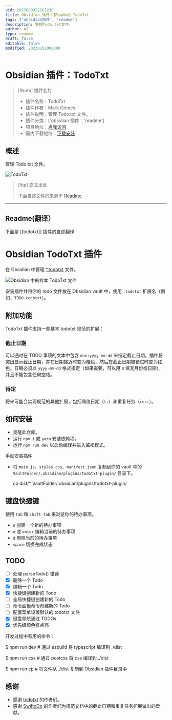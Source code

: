 ```yaml
---
uid: 2023080322283238
title: Obsidian 插件：【Readme】TodoTxt
tags: ['obsidian插件', 'readme']
description: 管理Todo.txt文件。
author: AI
type: readme
draft: false
editable: false
modified: 20230101000000
---
```


# Obsidian 插件：TodoTxt

> [!Note] 插件名片
> - 插件名称：TodoTxt
> - 插件作者：Mark Grimes
> - 插件说明：管理 Todo.txt 文件。
> - 插件分类：['obsidian 插件 ', 'readme']
> - 项目地址：[点我访问](https://github.com/mvgrimes/obsidian-todotxt-plugin)
> - 国内下载地址：[下载安装](https://pkmer.cn/products/plugin/pluginMarket/?todotxt)

## 概述

管理 Todo.txt 文件。

![TodoTxt](https://cdn.pkmer.cn/covers/todotxt.png!pkmer)

> [!tip] 原文出处
>
>下面自述文件的来源于 [Readme](https://ghproxy.net/https://raw.githubusercontent.com/mvgrimes/obsidian-todotxt-plugin/main/README.md)
>

---

## Readme(翻译）

下面是 [[todotxt]] 插件的自述翻译

# Obsidian TodoTxt 插件

在 Obsidian 中管理 [\*.todotxt](https://github.com/todotxt/todo.txt) 文件。

![Obsidian 中的样本 TodoTxt 文件](docs/screenshot.png)

安装插件并将你的 todo 文件放在 Obsidian vault 中，使用 `.todotxt` 扩展名（例如，`TODO.todotxt`）。

## 附加功能

TodoTxt 插件支持一些基本 todotxt 规范的扩展：

### 截止日期

可以通过在 TODO 事项的文本中包含 `due:yyyy-mm-dd` 来指定截止日期。插件将突出显示截止日期，并在日期接近时变为橙色，然后在截止日期被错过时变为红色。日期必须以 `yyyy-mm-dd` 格式指定（如果需要，可以用 `0` 填充月份或日期），并且不能包含任何空格。

### 待定

将来可能会实现规范的其他扩展，包括阈值日期（`t:`）和重复任务（`rec:`）。

## 如何安装

- 克隆此仓库。
- 运行 `npm i` 或 `yarn` 安装依赖项。
- 运行 `npm run dev` 以启动编译并进入监视模式。

手动安装插件

- 将 `main.js`、`styles.css`、`manifest.json` 复制到你的 vault 中的 `VaultFolder/.obsidian/plugins/todotxt-plugin/` 目录下。

    cp dist/* VaultFolder/.obsidian/plugins/todotxt-plugin/

## 键盘快捷键

使用 `tab` 和 `shift-tab` 来浏览你的待办事项。

- `n` 创建一个新的待办事项
- `e` 或 `enter` 编辑当前的待办事项
- `d` 删除当前的待办事项
- `space` 切换完成状态

## TODO

- [ ] 处理 parseTodo() 错误
- [x] 删除一个 Todo
- [x] 编辑一个 Todo
- [x] 快捷键创建新的 Todo
- [ ] 全局快捷键创建新的 Todo
- [ ] 命令面板命令创建新的 Todo
- [ ] 配置菜单设置默认的.todotxt 文件
- [x] 键盘导航通过 TODOs
- [x] 优先级颜色有点亮

开发过程中有用的命令：

  $ npm run dev # 通过 esbuild 将 typescript 编译到 ./dist

  $ npm run css # 通过 postcss 将 css 编译到 ./dist

  $ npm run cp # 将文件从 ./dist 复制到 Obsidian 插件目录中

## 感谢

* 感谢 [todotxt](https://github.com/todotxt) 的作者们。
* 感谢 [SwiftoDo](https://swiftodoapp.com/) 的作者们为规范文档中的截止日期和重复任务扩展做出的贡献。
